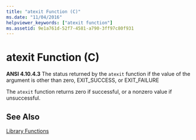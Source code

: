 ```yaml
---
title: "atexit Function (C)"
ms.date: "11/04/2016"
helpviewer_keywords: ["atexit function"]
ms.assetid: 9e1a761d-52f7-4581-a790-3ff97c80f931
---
```

# atexit Function (C)

**ANSI 4.10.4.3** The status returned by the `atexit` function if the value of the argument is other than zero, EXIT_SUCCESS, or EXIT_FAILURE

The `atexit` function returns zero if successful, or a nonzero value if unsuccessful.

## See Also

[Library Functions](../c-language/library-functions.md)